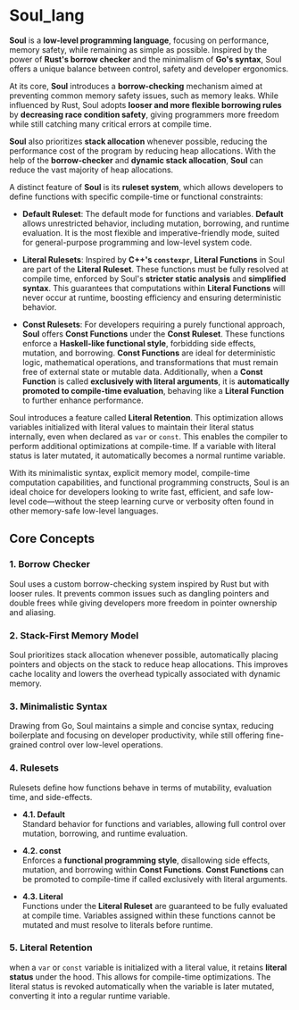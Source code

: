 # Soul_lang

**Soul** is a **low-level programming language**, focusing on performance, memory safety, while remaining as simple as possible. Inspired by the power of **Rust's borrow checker** and the minimalism of **Go's syntax**, Soul offers a unique balance between control, safety and developer ergonomics.

At its core, **Soul** introduces a **borrow-checking** mechanism aimed at preventing common memory safety issues, such as memory leaks. While influenced by Rust, Soul adopts **looser and more flexible borrowing rules** by **decreasing race condition safety**, giving programmers more freedom while still catching many critical errors at compile time.

**Soul** also prioritizes **stack allocation** whenever possible, reducing the performance cost of the program by reducing heap allocations. With the help of the **borrow-checker** and **dynamic stack allocation**, **Soul** can reduce the vast majority of heap allocations.

A distinct feature of **Soul** is its **ruleset system**, which allows developers to define functions with specific compile-time or functional constraints:

- **Default Ruleset**: The default mode for functions and variables. **Default** allows unrestricted behavior, including mutation, borrowing, and runtime evaluation. It is the most flexible and imperative-friendly mode, suited for general-purpose programming and low-level system code.

- **Literal Rulesets**: Inspired by **C++'s `constexpr`**, **Literal Functions** in Soul are part of the **Literal Ruleset**. These functions must be fully resolved at compile time, enforced by Soul's **stricter static analysis** and **simplified syntax**. This guarantees that computations within **Literal Functions** will never occur at runtime, boosting efficiency and ensuring deterministic behavior.
    
- **Const Rulesets**: For developers requiring a purely functional approach, **Soul** offers **Const Functions** under the **Const Ruleset**. These functions enforce a **Haskell-like functional style**, forbidding side effects, mutation, and borrowing. **Const Functions** are ideal for deterministic logic, mathematical operations, and transformations that must remain free of external state or mutable data. Additionally, when a **Const Function** is called **exclusively with literal arguments**, it is **automatically promoted to compile-time evaluation**, behaving like a **Literal Function** to further enhance performance.

Soul introduces a feature called **Literal Retention**. This optimization allows variables initialized with literal values to maintain their literal status internally, even when declared as `var` or `const`. This enables the compiler to perform additional optimizations at compile-time. If a variable with literal status is later mutated, it automatically becomes a normal runtime variable.

With its minimalistic syntax, explicit memory model, compile-time computation capabilities, and functional programming constructs, Soul is an ideal choice for developers looking to write fast, efficient, and safe low-level code—without the steep learning curve or verbosity often found in other memory-safe low-level languages.

## **Core Concepts**
### 1. **Borrow Checker**

Soul uses a custom borrow-checking system inspired by Rust but with looser rules. It prevents common issues such as dangling pointers and double frees while giving developers more freedom in pointer ownership and aliasing.

### 2. **Stack-First Memory Model**

Soul prioritizes stack allocation whenever possible, automatically placing pointers and objects on the stack to reduce heap allocations. This improves cache locality and lowers the overhead typically associated with dynamic memory.

### 3. **Minimalistic Syntax**

Drawing from Go, Soul maintains a simple and concise syntax, reducing boilerplate and focusing on developer productivity, while still offering fine-grained control over low-level operations.

### 4. **Rulesets**

Rulesets define how functions behave in terms of mutability, evaluation time, and side-effects.

- **4.1. Default**  
    Standard behavior for functions and variables, allowing full control over mutation, borrowing, and runtime evaluation.
    
- **4.2. const**  
    Enforces a **functional programming style**, disallowing side effects, mutation, and borrowing within **Const Functions**. **Const Functions** can be promoted to compile-time if called exclusively with literal arguments.
    
- **4.3. Literal**  
    Functions under the **Literal Ruleset** are guaranteed to be fully evaluated at compile time. Variables assigned within these functions cannot be mutated and must resolve to literals before runtime.
    
### 5. **Literal Retention**
when a `var` or `const` variable is initialized with a literal value, it retains **literal status** under the hood. This allows for compile-time optimizations. The literal status is revoked automatically when the variable is later mutated, converting it into a regular runtime variable.
